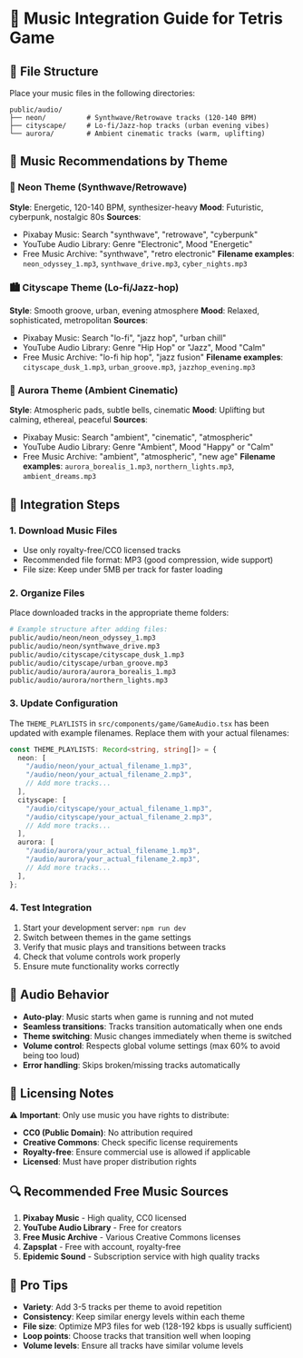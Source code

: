 # 🎵 Music Integration Guide for Tetris Game

## 📁 File Structure
Place your music files in the following directories:
```
public/audio/
├── neon/          # Synthwave/Retrowave tracks (120-140 BPM)
├── cityscape/     # Lo-fi/Jazz-hop tracks (urban evening vibes)
└── aurora/        # Ambient cinematic tracks (warm, uplifting)
```

## 🎼 Music Recommendations by Theme

### 🌃 Neon Theme (Synthwave/Retrowave)
**Style**: Energetic, 120-140 BPM, synthesizer-heavy
**Mood**: Futuristic, cyberpunk, nostalgic 80s
**Sources**:
- Pixabay Music: Search "synthwave", "retrowave", "cyberpunk"
- YouTube Audio Library: Genre "Electronic", Mood "Energetic" 
- Free Music Archive: "synthwave", "retro electronic"
**Filename examples**: `neon_odyssey_1.mp3`, `synthwave_drive.mp3`, `cyber_nights.mp3`

### 🏙️ Cityscape Theme (Lo-fi/Jazz-hop)
**Style**: Smooth groove, urban, evening atmosphere
**Mood**: Relaxed, sophisticated, metropolitan
**Sources**:
- Pixabay Music: Search "lo-fi", "jazz hop", "urban chill"
- YouTube Audio Library: Genre "Hip Hop" or "Jazz", Mood "Calm"
- Free Music Archive: "lo-fi hip hop", "jazz fusion"
**Filename examples**: `cityscape_dusk_1.mp3`, `urban_groove.mp3`, `jazzhop_evening.mp3`

### 🌌 Aurora Theme (Ambient Cinematic)  
**Style**: Atmospheric pads, subtle bells, cinematic
**Mood**: Uplifting but calming, ethereal, peaceful
**Sources**:
- Pixabay Music: Search "ambient", "cinematic", "atmospheric"
- YouTube Audio Library: Genre "Ambient", Mood "Happy" or "Calm"
- Free Music Archive: "ambient", "atmospheric", "new age"
**Filename examples**: `aurora_borealis_1.mp3`, `northern_lights.mp3`, `ambient_dreams.mp3`

## 🔧 Integration Steps

### 1. Download Music Files
- Use only royalty-free/CC0 licensed tracks
- Recommended file format: MP3 (good compression, wide support)
- File size: Keep under 5MB per track for faster loading

### 2. Organize Files
Place downloaded tracks in the appropriate theme folders:
```bash
# Example structure after adding files:
public/audio/neon/neon_odyssey_1.mp3
public/audio/neon/synthwave_drive.mp3
public/audio/cityscape/cityscape_dusk_1.mp3
public/audio/cityscape/urban_groove.mp3
public/audio/aurora/aurora_borealis_1.mp3
public/audio/aurora/northern_lights.mp3
```

### 3. Update Configuration
The `THEME_PLAYLISTS` in `src/components/game/GameAudio.tsx` has been updated with example filenames. Replace them with your actual filenames:

```typescript
const THEME_PLAYLISTS: Record<string, string[]> = {
  neon: [
    "/audio/neon/your_actual_filename_1.mp3",
    "/audio/neon/your_actual_filename_2.mp3",
    // Add more tracks...
  ],
  cityscape: [
    "/audio/cityscape/your_actual_filename_1.mp3", 
    "/audio/cityscape/your_actual_filename_2.mp3",
    // Add more tracks...
  ],
  aurora: [
    "/audio/aurora/your_actual_filename_1.mp3",
    "/audio/aurora/your_actual_filename_2.mp3", 
    // Add more tracks...
  ],
};
```

### 4. Test Integration
1. Start your development server: `npm run dev`
2. Switch between themes in the game settings
3. Verify that music plays and transitions between tracks
4. Check that volume controls work properly
5. Ensure mute functionality works correctly

## 🎯 Audio Behavior
- **Auto-play**: Music starts when game is running and not muted
- **Seamless transitions**: Tracks transition automatically when one ends
- **Theme switching**: Music changes immediately when theme is switched
- **Volume control**: Respects global volume settings (max 60% to avoid being too loud)
- **Error handling**: Skips broken/missing tracks automatically

## 📝 Licensing Notes
⚠️ **Important**: Only use music you have rights to distribute:
- **CC0 (Public Domain)**: No attribution required
- **Creative Commons**: Check specific license requirements
- **Royalty-free**: Ensure commercial use is allowed if applicable
- **Licensed**: Must have proper distribution rights

## 🔍 Recommended Free Music Sources
1. **Pixabay Music** - High quality, CC0 licensed
2. **YouTube Audio Library** - Free for creators
3. **Free Music Archive** - Various Creative Commons licenses
4. **Zapsplat** - Free with account, royalty-free
5. **Epidemic Sound** - Subscription service with high quality tracks

## 🎵 Pro Tips
- **Variety**: Add 3-5 tracks per theme to avoid repetition
- **Consistency**: Keep similar energy levels within each theme
- **File size**: Optimize MP3 files for web (128-192 kbps is usually sufficient)
- **Loop points**: Choose tracks that transition well when looping
- **Volume levels**: Ensure all tracks have similar volume levels
